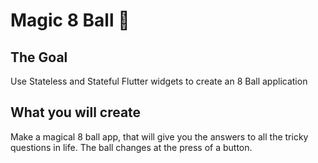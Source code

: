# Magic 8 Ball 🎱

## The Goal

Use Stateless and Stateful Flutter widgets to create an 8 Ball application

## What you will create

Make a magical 8 ball app, that will give you the answers to all the tricky questions in life.
The ball changes at the press of a button.




